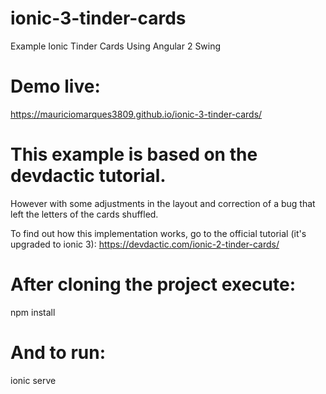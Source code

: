 # ionic-3-tinder-cards
Example Ionic Tinder Cards Using Angular 2 Swing

# Demo live:
https://mauriciomarques3809.github.io/ionic-3-tinder-cards/

# This example is based on the devdactic tutorial.
However with some adjustments in the layout and correction of a bug that left the letters of the cards shuffled.

To find out how this implementation works, go to the official tutorial (it's upgraded to ionic 3): https://devdactic.com/ionic-2-tinder-cards/

# After cloning the project execute:

npm install

# And to run:

ionic serve

